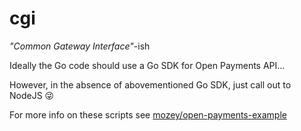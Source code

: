 # cgi

*"Common Gateway Interface"*-ish

Ideally the Go code should use a Go SDK for Open Payments API...

However, in the absence of abovementioned Go SDK, just call out to NodeJS 😜

For more info on these scripts see [mozey/open-payments-example](https://github.com/mozey/open-payments-example)
